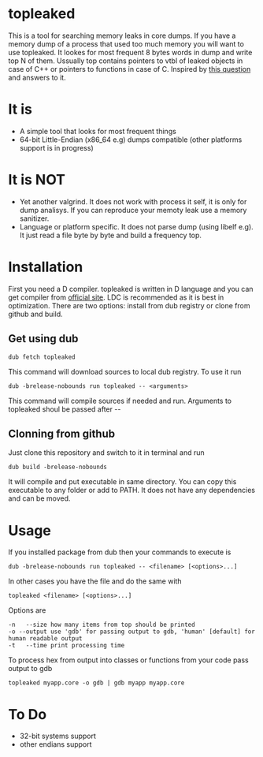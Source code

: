 # topleaked
This is a tool for searching memory leaks in core dumps. If you have a memory dump of a process that used too much memory you will want to use topleaked. It lookes for most frequent 8 bytes words in dump and write top N of them. Ussually top contains pointers to vtbl of leaked objects in case of C++ or pointers to functions in case of C. Inspired by [this question](https://stackoverflow.com/questions/27598986/how-to-analyze-memory-leak-from-coredump) and answers to it.

# It is
* A simple tool that looks for most frequent things
* 64-bit Little-Endian (x86_64 e.g) dumps compatible (other platforms support is in progress)

# It is NOT
* Yet another valgrind. It does not work with process it self, it is only for dump analisys. If you can reproduce your memoty leak use a memory sanitizer.
* Language or platform specific. It does not parse dump (using libelf e.g). It just read a file byte by byte and build a frequency top.

# Installation
First you need a D compiler. topleaked is written in D language and you can get compiler from [official site](https://dlang.org). LDC is recommended as it is best in optimization.
There are two options: install from dub registry or clone from github and build.

## Get using dub
```
dub fetch topleaked
```
This command will download sources to local dub registry. To use it run
```
dub -brelease-nobounds run topleaked -- <arguments>
```
This command will compile sources if needed and run. Arguments to topleaked shoul be passed after --

## Clonning from github
Just clone this repository and switch to it in terminal and run
```
dub build -brelease-nobounds
```
It will compile and put executable in same directory. You can copy this executable to any folder or add to PATH. It does not have any dependencies and can be moved.

# Usage
If you installed package from dub then your commands to execute is
```
dub -brelease-nobounds run topleaked -- <filename> [<options>...]
```
In other cases you have the file and do the same with
```
topleaked <filename> [<options>...]
```

Options are
```
-n   --size how many items from top should be printed
-o --output use 'gdb' for passing output to gdb, 'human' [default] for human readable output
-t   --time print processing time
```

To process hex from output into classes or functions from your code pass output to gdb
```
topleaked myapp.core -o gdb | gdb myapp myapp.core
```


# To Do
* 32-bit systems support
* other endians support

